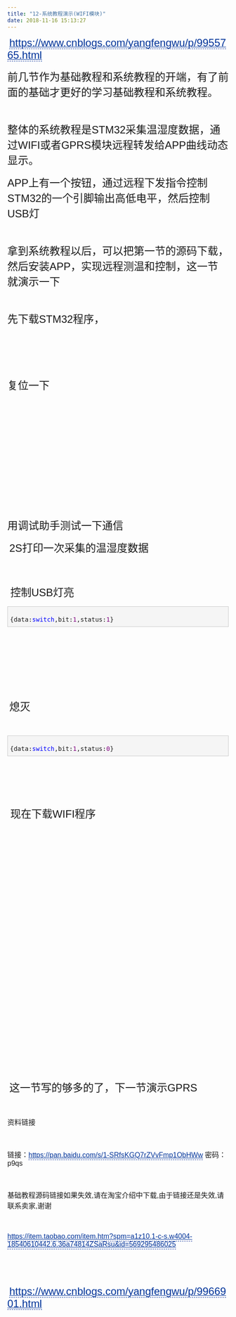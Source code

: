```yaml
---
title: "12-系统教程演示(WIFI模块)"
date: 2018-11-16 15:13:27
---
```


<p style="margin-top: 10px; margin-right: auto; margin-left: auto; font-family: Verdana, Geneva, Arial, Helvetica, sans-serif; font-size: 16px;"> <a href="https://www.cnblogs.com/yangfengwu/p/9955765.html" target="_blank" style="color: rgb(0, 51, 153); padding-bottom: 2px; border-bottom: 1px dashed rgb(0, 51, 153);"><span style="font-size: 18pt;">https://www.cnblogs.com/yangfengwu/p/9955765.html</span></a></p><p style="margin-top: 10px; margin-right: auto; margin-left: auto; font-family: Verdana, Geneva, Arial, Helvetica, sans-serif; font-size: 16px;"><span style="font-size: 18pt;">前几节作为基础教程和系统教程的开端，有了前面的基础才更好的学习基础教程和系统教程。</span></p><p style="margin-top: 10px; margin-right: auto; margin-left: auto; font-family: Verdana, Geneva, Arial, Helvetica, sans-serif; font-size: 16px;"> </p><p style="margin-top: 10px; margin-right: auto; margin-left: auto; font-family: Verdana, Geneva, Arial, Helvetica, sans-serif; font-size: 16px;"><span style="font-size: 18pt;">整体的系统教程是STM32采集温湿度数据，通过WIFI或者GPRS模块远程转发给APP曲线动态显示。</span></p><p style="margin-top: 10px; margin-right: auto; margin-left: auto; font-family: Verdana, Geneva, Arial, Helvetica, sans-serif; font-size: 16px;"><span style="font-size: 24px;">APP上有一个按钮，通过远程下发指令控制STM32的一个引脚输出高低电平，然后控制USB灯</span></p><p style="margin-top: 10px; margin-right: auto; margin-left: auto; font-family: Verdana, Geneva, Arial, Helvetica, sans-serif; font-size: 16px;"> </p><p style="margin-top: 10px; margin-right: auto; margin-left: auto; font-family: Verdana, Geneva, Arial, Helvetica, sans-serif; font-size: 16px;"><span style="font-size: 18pt;">拿到系统教程以后，可以把第一节的源码下载，然后安装APP，实现远程测温和控制，这一节就演示一下</span></p><p style="margin-top: 10px; margin-right: auto; margin-left: auto; font-family: Verdana, Geneva, Arial, Helvetica, sans-serif; font-size: 16px;"> </p><p style="margin-top: 10px; margin-right: auto; margin-left: auto; font-family: Verdana, Geneva, Arial, Helvetica, sans-serif; font-size: 16px;"><span style="font-size: 24px;">先下载STM32程序，</span></p><p style="margin-top: 10px; margin-right: auto; margin-left: auto; font-family: Verdana, Geneva, Arial, Helvetica, sans-serif; font-size: 16px;"><span style="font-size: 24px;"><img src="https://img2018.cnblogs.com/blog/819239/201811/819239-20181115230919109-470508460.png" alt="" style="max-width: 900px; height: auto;"></span></p><p style="margin-top: 10px; margin-right: auto; margin-left: auto; font-family: Verdana, Geneva, Arial, Helvetica, sans-serif; font-size: 16px;"><img src="https://img2018.cnblogs.com/blog/819239/201811/819239-20181115231214322-2068244627.png" alt="" style="max-width: 900px; height: auto;"></p><p style="margin-top: 10px; margin-right: auto; margin-left: auto; font-family: Verdana, Geneva, Arial, Helvetica, sans-serif; font-size: 16px;"> </p><p style="margin-top: 10px; margin-right: auto; margin-left: auto; font-family: Verdana, Geneva, Arial, Helvetica, sans-serif; font-size: 16px;"> <img src="https://img2018.cnblogs.com/blog/819239/201811/819239-20181115231342692-1420959299.png" alt="" style="max-width: 900px; height: auto;"></p><p style="margin-top: 10px; margin-right: auto; margin-left: auto; font-family: Verdana, Geneva, Arial, Helvetica, sans-serif; font-size: 16px;"><span style="font-size: 18pt;">复位一下</span></p><p style="margin-top: 10px; margin-right: auto; margin-left: auto; font-family: Verdana, Geneva, Arial, Helvetica, sans-serif; font-size: 16px;"><img src="https://img2018.cnblogs.com/blog/819239/201811/819239-20181115231404651-717689296.png" alt="" style="max-width: 900px; height: auto;"></p><p style="margin-top: 10px; margin-right: auto; margin-left: auto; font-family: Verdana, Geneva, Arial, Helvetica, sans-serif; font-size: 16px;"><img src="https://img2018.cnblogs.com/blog/819239/201811/819239-20181115231507695-665053942.png" alt="" style="max-width: 900px; height: auto;"></p><p style="margin-top: 10px; margin-right: auto; margin-left: auto; font-family: Verdana, Geneva, Arial, Helvetica, sans-serif; font-size: 16px;"> </p><p style="margin-top: 10px; margin-right: auto; margin-left: auto; font-family: Verdana, Geneva, Arial, Helvetica, sans-serif; font-size: 16px;"> </p><p style="margin-top: 10px; margin-right: auto; margin-left: auto; font-family: Verdana, Geneva, Arial, Helvetica, sans-serif; font-size: 16px;"> </p><p style="margin-top: 10px; margin-right: auto; margin-left: auto; font-family: Verdana, Geneva, Arial, Helvetica, sans-serif; font-size: 16px;"><img src="https://img2018.cnblogs.com/blog/819239/201811/819239-20181115231546453-2135447706.png" alt="" style="max-width: 900px; height: auto;"></p><p style="margin-top: 10px; margin-right: auto; margin-left: auto; font-family: Verdana, Geneva, Arial, Helvetica, sans-serif; font-size: 16px;"> </p><p style="margin-top: 10px; margin-right: auto; margin-left: auto; font-family: Verdana, Geneva, Arial, Helvetica, sans-serif; font-size: 16px;"> <img src="https://img2018.cnblogs.com/blog/819239/201811/819239-20181115231600136-1356061855.png" alt="" style="max-width: 900px; height: auto;"></p><p style="margin-top: 10px; margin-right: auto; margin-left: auto; font-family: Verdana, Geneva, Arial, Helvetica, sans-serif; font-size: 16px;"><img src="https://img2018.cnblogs.com/blog/819239/201811/819239-20181115231704898-1364100041.png" alt="" style="max-width: 900px; height: auto;"></p><p style="margin-top: 10px; margin-right: auto; margin-left: auto; font-family: Verdana, Geneva, Arial, Helvetica, sans-serif; font-size: 16px;"> </p><p style="margin-top: 10px; margin-right: auto; margin-left: auto; font-family: Verdana, Geneva, Arial, Helvetica, sans-serif; font-size: 16px;"><span style="font-size: 18pt;">用调试助手测试一下通信</span></p><p style="margin-top: 10px; margin-right: auto; margin-left: auto; font-family: Verdana, Geneva, Arial, Helvetica, sans-serif; font-size: 16px;"> <span style="font-size: 18pt;">2S打印一次采集的温湿度数据</span></p><p style="margin-top: 10px; margin-right: auto; margin-left: auto; font-family: Verdana, Geneva, Arial, Helvetica, sans-serif; font-size: 16px;"><img src="https://img2018.cnblogs.com/blog/819239/201811/819239-20181115231833610-1674692489.png" alt="" style="max-width: 900px; height: auto;"></p><p style="margin-top: 10px; margin-right: auto; margin-left: auto; font-family: Verdana, Geneva, Arial, Helvetica, sans-serif; font-size: 16px;"> </p><p style="margin-top: 10px; margin-right: auto; margin-left: auto; font-family: Verdana, Geneva, Arial, Helvetica, sans-serif; font-size: 16px;"><span style="font-size: 18pt;"> 控制USB灯亮</span></p><div class="cnblogs_code" style="background-color: rgb(245, 245, 245); border: 1px solid rgb(204, 204, 204); padding: 5px; overflow: auto; margin: 5px 0px; font-family: "Courier New" !important; font-size: 12px !important;"><pre style="margin-bottom: 0px; font-family: "Courier New" !important; font-size: 12px !important;">{data:<span style="color: rgb(0, 0, 255); line-height: 1.5 !important;">switch</span>,bit:<span style="color: rgb(128, 0, 128); line-height: 1.5 !important;">1</span>,status:<span style="color: rgb(128, 0, 128); line-height: 1.5 !important;">1</span>}</pre></div><p style="margin-top: 10px; margin-right: auto; margin-left: auto; font-family: Verdana, Geneva, Arial, Helvetica, sans-serif; font-size: 16px;"><img src="https://img2018.cnblogs.com/blog/819239/201811/819239-20181115232001906-2003922265.png" alt="" style="max-width: 900px; height: auto;"></p><p style="margin-top: 10px; margin-right: auto; margin-left: auto; font-family: Verdana, Geneva, Arial, Helvetica, sans-serif; font-size: 16px;"> </p><p style="margin-top: 10px; margin-right: auto; margin-left: auto; font-family: Verdana, Geneva, Arial, Helvetica, sans-serif; font-size: 16px;"> <img src="https://img2018.cnblogs.com/blog/819239/201811/819239-20181115232011904-869521868.png" alt="" style="max-width: 900px; height: auto;"></p><p style="margin-top: 10px; margin-right: auto; margin-left: auto; font-family: Verdana, Geneva, Arial, Helvetica, sans-serif; font-size: 16px;"> </p><p style="margin-top: 10px; margin-right: auto; margin-left: auto; font-family: Verdana, Geneva, Arial, Helvetica, sans-serif; font-size: 16px;"> </p><p style="margin-top: 10px; margin-right: auto; margin-left: auto; font-family: Verdana, Geneva, Arial, Helvetica, sans-serif; font-size: 16px;"> <span style="font-size: 18pt;">熄灭</span></p><p style="margin-top: 10px; margin-right: auto; margin-left: auto; font-family: Verdana, Geneva, Arial, Helvetica, sans-serif; font-size: 16px;"> </p><div class="cnblogs_code" style="background-color: rgb(245, 245, 245); border: 1px solid rgb(204, 204, 204); padding: 5px; overflow: auto; margin: 5px 0px; font-family: "Courier New" !important; font-size: 12px !important;"><pre style="margin-bottom: 0px; font-family: "Courier New" !important; font-size: 12px !important;">{data:<span style="color: rgb(0, 0, 255); line-height: 1.5 !important;">switch</span>,bit:<span style="color: rgb(128, 0, 128); line-height: 1.5 !important;">1</span>,status:<span style="color: rgb(128, 0, 128); line-height: 1.5 !important;">0</span>}</pre></div><p style="margin-top: 10px; margin-right: auto; margin-left: auto; font-family: Verdana, Geneva, Arial, Helvetica, sans-serif; font-size: 16px;"> </p><p style="margin-top: 10px; margin-right: auto; margin-left: auto; font-family: Verdana, Geneva, Arial, Helvetica, sans-serif; font-size: 16px;"> <img src="https://img2018.cnblogs.com/blog/819239/201811/819239-20181115232053674-1776637524.png" alt="" style="max-width: 900px; height: auto;"></p><p style="margin-top: 10px; margin-right: auto; margin-left: auto; font-family: Verdana, Geneva, Arial, Helvetica, sans-serif; font-size: 16px;"> </p><p style="margin-top: 10px; margin-right: auto; margin-left: auto; font-family: Verdana, Geneva, Arial, Helvetica, sans-serif; font-size: 16px;"><span style="font-size: 18pt;"> 现在下载WIFI程序</span></p><p style="margin-top: 10px; margin-right: auto; margin-left: auto; font-family: Verdana, Geneva, Arial, Helvetica, sans-serif; font-size: 16px;"><span style="font-size: 18pt;"><img src="https://img2018.cnblogs.com/blog/819239/201811/819239-20181115232405724-1087224370.png" alt="" style="max-width: 900px; height: auto;"></span></p><p style="margin-top: 10px; margin-right: auto; margin-left: auto; font-family: Verdana, Geneva, Arial, Helvetica, sans-serif; font-size: 16px;"> </p><p style="margin-top: 10px; margin-right: auto; margin-left: auto; font-family: Verdana, Geneva, Arial, Helvetica, sans-serif; font-size: 16px;"> <img src="https://img2018.cnblogs.com/blog/819239/201811/819239-20181115232440727-422043474.png" alt="" style="max-width: 900px; height: auto;"></p><p style="margin-top: 10px; margin-right: auto; margin-left: auto; font-family: Verdana, Geneva, Arial, Helvetica, sans-serif; font-size: 16px;"><img src="https://img2018.cnblogs.com/blog/819239/201811/819239-20181115232554021-606050119.png" alt="" style="max-width: 900px; height: auto;"></p><p style="margin-top: 10px; margin-right: auto; margin-left: auto; font-family: Verdana, Geneva, Arial, Helvetica, sans-serif; font-size: 16px;"> </p><p style="margin-top: 10px; margin-right: auto; margin-left: auto; font-family: Verdana, Geneva, Arial, Helvetica, sans-serif; font-size: 16px;"> <img src="https://img2018.cnblogs.com/blog/819239/201811/819239-20181115232619600-1702296232.png" alt="" style="max-width: 900px; height: auto;"></p><p style="margin-top: 10px; margin-right: auto; margin-left: auto; font-family: Verdana, Geneva, Arial, Helvetica, sans-serif; font-size: 16px;"> </p><p style="margin-top: 10px; margin-right: auto; margin-left: auto; font-family: Verdana, Geneva, Arial, Helvetica, sans-serif; font-size: 16px;"><img src="https://img2018.cnblogs.com/blog/819239/201811/819239-20181115232911601-1780106199.png" alt="" style="max-width: 900px; height: auto;"></p><p style="margin-top: 10px; margin-right: auto; margin-left: auto; font-family: Verdana, Geneva, Arial, Helvetica, sans-serif; font-size: 16px;"> </p><p style="margin-top: 10px; margin-right: auto; margin-left: auto; font-family: Verdana, Geneva, Arial, Helvetica, sans-serif; font-size: 16px;"> <img src="https://img2018.cnblogs.com/blog/819239/201811/819239-20181115233026013-1648768508.png" alt="" style="max-width: 900px; height: auto;"></p><p style="margin-top: 10px; margin-right: auto; margin-left: auto; font-family: Verdana, Geneva, Arial, Helvetica, sans-serif; font-size: 16px;"><img src="https://img2018.cnblogs.com/blog/819239/201811/819239-20181115233115385-1144808547.png" alt="" style="max-width: 900px; height: auto;"></p><p style="margin-top: 10px; margin-right: auto; margin-left: auto; font-family: Verdana, Geneva, Arial, Helvetica, sans-serif; font-size: 16px;"><img src="https://img2018.cnblogs.com/blog/819239/201811/819239-20181115233247361-417166978.png" alt="" style="max-width: 900px; height: auto;"></p><p style="margin-top: 10px; margin-right: auto; margin-left: auto; font-family: Verdana, Geneva, Arial, Helvetica, sans-serif; font-size: 16px;"> </p><p style="margin-top: 10px; margin-right: auto; margin-left: auto; font-family: Verdana, Geneva, Arial, Helvetica, sans-serif; font-size: 16px;"> </p><p style="margin-top: 10px; margin-right: auto; margin-left: auto; font-family: Verdana, Geneva, Arial, Helvetica, sans-serif; font-size: 16px;"> <img src="https://img2018.cnblogs.com/blog/819239/201811/819239-20181115233313434-243054927.png" alt="" style="max-width: 900px; height: auto;">  <img src="https://img2018.cnblogs.com/blog/819239/201811/819239-20181115233408810-4526937.png" alt="" style="max-width: 900px; height: auto;"></p><p style="margin-top: 10px; margin-right: auto; margin-left: auto; font-family: Verdana, Geneva, Arial, Helvetica, sans-serif; font-size: 16px;"><img src="https://img2018.cnblogs.com/blog/819239/201811/819239-20181115233610127-1913873688.png" alt="" style="max-width: 900px; height: auto;"></p><p style="margin-top: 10px; margin-right: auto; margin-left: auto; font-family: Verdana, Geneva, Arial, Helvetica, sans-serif; font-size: 16px;"> </p><p style="margin-top: 10px; margin-right: auto; margin-left: auto; font-family: Verdana, Geneva, Arial, Helvetica, sans-serif; font-size: 16px;"> </p><p style="margin-top: 10px; margin-right: auto; margin-left: auto; font-family: Verdana, Geneva, Arial, Helvetica, sans-serif; font-size: 16px;"> <img src="https://img2018.cnblogs.com/blog/819239/201811/819239-20181115233647703-1676505039.png" alt="" style="max-width: 900px; height: auto;">    <img src="https://img2018.cnblogs.com/blog/819239/201811/819239-20181115233712979-760087127.png" alt="" style="max-width: 900px; height: auto;"></p><p style="margin-top: 10px; margin-right: auto; margin-left: auto; font-family: Verdana, Geneva, Arial, Helvetica, sans-serif; font-size: 16px;"> </p><p style="margin-top: 10px; margin-right: auto; margin-left: auto; font-family: Verdana, Geneva, Arial, Helvetica, sans-serif; font-size: 16px;"> <span style="font-size: 18pt;">这一节写的够多的了，下一节演示GPRS</span></p><p style="margin-top: 10px; margin-right: auto; margin-left: auto; font-family: Verdana, Geneva, Arial, Helvetica, sans-serif; font-size: 16px;"> </p><p style="margin-top: 10px; margin-right: auto; margin-left: auto; font-family: Verdana, Geneva, Arial, Helvetica, sans-serif; font-size: 16px;">资料链接</p><p style="margin-top: 10px; margin-right: auto; margin-left: auto; font-family: Verdana, Geneva, Arial, Helvetica, sans-serif; font-size: 16px;"> </p><p style="margin-top: 10px; margin-right: auto; margin-left: auto; font-family: Verdana, Geneva, Arial, Helvetica, sans-serif; font-size: 16px;">链接：<a href="https://pan.baidu.com/s/1-SRfsKGQ7rZVvFmp1ObHWw" target="_blank" style="color: rgb(0, 51, 153); padding-bottom: 2px; border-bottom: 1px dashed rgb(0, 51, 153);">https://pan.baidu.com/s/1-SRfsKGQ7rZVvFmp1ObHWw</a> 密码：p9qs</p><p style="margin-top: 10px; margin-right: auto; margin-left: auto; font-family: Verdana, Geneva, Arial, Helvetica, sans-serif; font-size: 16px;"> </p><p style="margin-top: 10px; margin-right: auto; margin-left: auto; font-family: Verdana, Geneva, Arial, Helvetica, sans-serif; font-size: 16px;">基础教程源码链接如果失效,请在淘宝介绍中下载,由于链接还是失效,请联系卖家,谢谢</p><p style="margin-top: 10px; margin-right: auto; margin-left: auto; font-family: Verdana, Geneva, Arial, Helvetica, sans-serif; font-size: 16px;"> </p><p style="margin-top: 10px; margin-right: auto; margin-left: auto; font-family: Verdana, Geneva, Arial, Helvetica, sans-serif; font-size: 16px;"><a href="https://item.taobao.com/item.htm?spm=a1z10.1-c-s.w4004-18540610442.6.36a74814ZSaRsu&id=569295486025" target="_blank" style="color: rgb(0, 51, 153); padding-bottom: 2px; border-bottom: 1px dashed rgb(0, 51, 153);">https://item.taobao.com/item.htm?spm=a1z10.1-c-s.w4004-18540610442.6.36a74814ZSaRsu&id=569295486025</a></p><p style="margin-top: 10px; margin-right: auto; margin-left: auto; font-family: Verdana, Geneva, Arial, Helvetica, sans-serif; font-size: 16px;"> </p><p style="margin-top: 10px; margin-right: auto; margin-left: auto; font-family: Verdana, Geneva, Arial, Helvetica, sans-serif; font-size: 16px;"> </p><p style="margin-top: 10px; margin-right: auto; margin-left: auto; font-family: Verdana, Geneva, Arial, Helvetica, sans-serif; font-size: 16px;"> <a href="https://www.cnblogs.com/yangfengwu/p/9966901.html" target="_blank" style="color: rgb(0, 51, 153); padding-bottom: 2px; border-bottom: 1px dashed rgb(0, 51, 153);"><span style="font-size: 18pt;">https://www.cnblogs.com/yangfengwu/p/9966901.html</span></a></p>